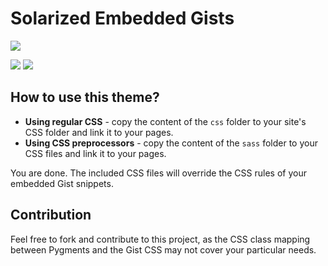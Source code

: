 # Solarized Embedded Gists

<img src="http://tiborsimon.github.io/images/solarized-gist-demo-image.png" />

<a href="http://tiborsimon.github.io/tools/solarized-theme-for-embedded-gists/" target="_blank"><img src="http://tiborsimon.github.io/images/corresponding-article.png" /></a>   <a href="http://tiborsimon.github.io/tools/solarized-theme-for-embedded-gists#discussion" target="_blank"><img src="http://tiborsimon.github.io/images/join-to-the-discussion.png" /></a>

## How to use this theme?

- __Using regular CSS__ - copy the content of the `css` folder to your site's CSS folder and link it to your pages.
- __Using CSS preprocessors__ - copy the content of the `sass` folder to your CSS files and link it to your pages.

You are done. The included CSS files will override the CSS rules of your embedded Gist snippets.



## Contribution

Feel free to fork and contribute to this project, as the CSS class mapping between Pygments and the Gist CSS may not cover your particular needs.


